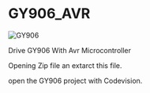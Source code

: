 # GY906_AVR


![GY906](https://www.kuongshun-ks.com/uploads/201910680/gy-906-mlx90614-non-touch-infrared37263204106.jpg)


Drive GY906 With Avr Microcontroller

Opening Zip file an extarct this file. 

open the GY906 project with Codevision.
